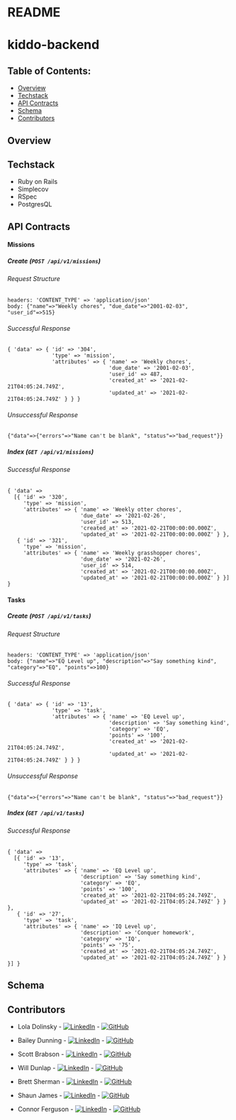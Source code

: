# README
# kiddo-backend

## Table of Contents:

- [Overview](#overview)
- [Techstack](#techstack)
- [API Contracts](#api-contracts)
- [Schema](#schema)
- [Contributors](#contributors)

## Overview


## Techstack

- Ruby on Rails
- Simplecov
- RSpec
- PostgresQL


## API Contracts

#### Missions
##### Create (`POST /api/v1/missions`)

###### Request Structure
```
headers: 'CONTENT_TYPE' => 'application/json'
body: {"name"=>"Weekly chores", "due_date"=>"2001-02-03", "user_id"=>515}
```

###### Successful Response
```
{ 'data' => { 'id' => '304',
              'type' => 'mission',
              'attributes' => { 'name' => 'Weekly chores',
                                'due_date' => '2001-02-03',
                                'user_id' => 487,
                                'created_at' => '2021-02-21T04:05:24.749Z',
                                'updated_at' => '2021-02-21T04:05:24.749Z' } } }
```
###### Unsuccessful Response
```
{"data"=>{"errors"=>"Name can't be blank", "status"=>"bad_request"}}
```
##### Index (`GET /api/v1/missions`)

###### Successful Response
```
{ 'data' =>
  [{ 'id' => '320',
     'type' => 'mission',
     'attributes' => { 'name' => 'Weekly otter chores',
                       'due_date' => '2021-02-26', 
                       'user_id' => 513,
                       'created_at' => '2021-02-21T00:00:00.000Z',
                       'updated_at' => '2021-02-21T00:00:00.000Z' } },
   { 'id' => '321',
     'type' => 'mission',
     'attributes' => { 'name' => 'Weekly grasshopper chores',
                       'due_date' => '2021-02-26',
                       'user_id' => 514,
                       'created_at' => '2021-02-21T00:00:00.000Z',
                       'updated_at' => '2021-02-21T00:00:00.000Z' } }] }
```
#### Tasks
##### Create (`POST /api/v1/tasks`)

###### Request Structure
```
headers: 'CONTENT_TYPE' => 'application/json'
body: {"name"=>"EQ Level up", "description"=>"Say something kind", "category"=>"EQ", "points"=>100}
```

###### Successful Response
```
{ 'data' => { 'id' => '13',
              'type' => 'task',
              'attributes' => { 'name' => 'EQ Level up',
                                'description' => 'Say something kind',
                                'category' => 'EQ',
                                'points' => '100',
                                'created_at' => '2021-02-21T04:05:24.749Z',
                                'updated_at' => '2021-02-21T04:05:24.749Z' } } }
```
###### Unsuccessful Response
```
{"data"=>{"errors"=>"Name can't be blank", "status"=>"bad_request"}}
```
##### Index (`GET /api/v1/tasks`)

###### Successful Response
```
{ 'data' =>
  [{ 'id' => '13',
     'type' => 'task',
     'attributes' => { 'name' => 'EQ Level up',
                       'description' => 'Say something kind',
                       'category' => 'EQ',
                       'points' => '100',
                       'created_at' => '2021-02-21T04:05:24.749Z',
                       'updated_at' => '2021-02-21T04:05:24.749Z' } } },
   { 'id' => '27',
     'type' => 'task',
     'attributes' => { 'name' => 'IQ Level up',
                       'description' => 'Conquer homework',
                       'category' => 'IQ',
                       'points' => '75',
                       'created_at' => '2021-02-21T04:05:24.749Z',
                       'updated_at' => '2021-02-21T04:05:24.749Z' } } }] }
```

## Schema


## Contributors

- Lola Dolinsky - [![LinkedIn][linkedin-shield]]() - [![GitHub][github-shield]](https://github.com/lo-la-do-li)

- Bailey Dunning - [![LinkedIn][linkedin-shield]](https://www.linkedin.com/in/baileydunning/) - [![GitHub][github-shield]](https://github.com/baileydunning)

- Scott Brabson - [![LinkedIn][linkedin-shield]](https://www.linkedin.com/in/scott-brabson/) - [![GitHub][github-shield]](https://github.com/brabbuss)

- Will Dunlap - [![LinkedIn][linkedin-shield]]() - [![GitHub][github-shield]](https://github.com/dunlapww)

- Brett Sherman - [![LinkedIn][linkedin-shield]](https://www.linkedin.com/in/brettshermanll/) - [![GitHub][github-shield]](https://github.com/BJSherman80)

- Shaun James - [![LinkedIn][linkedin-shield]](https://www.linkedin.com/in/shaun-james-2707a61bb/) - [![GitHub][github-shield]](https://github.com/ShaunDaneJames)

- Connor Ferguson - [![LinkedIn][linkedin-shield]](https://www.linkedin.com/in/connor-p-ferguson/) - [![GitHub][github-shield]](https://github.com/cpfergus1)


<!-- MARKDOWN LINKS & IMAGES -->
[linkedin-shield]: https://img.shields.io/badge/-LinkedIn-black.svg?style=flat-square&logo=linkedin&colorB=555
[github-shield]: https://img.shields.io/badge/-GitHub-black.svg?style=flat-square&logo=github&colorB=555
